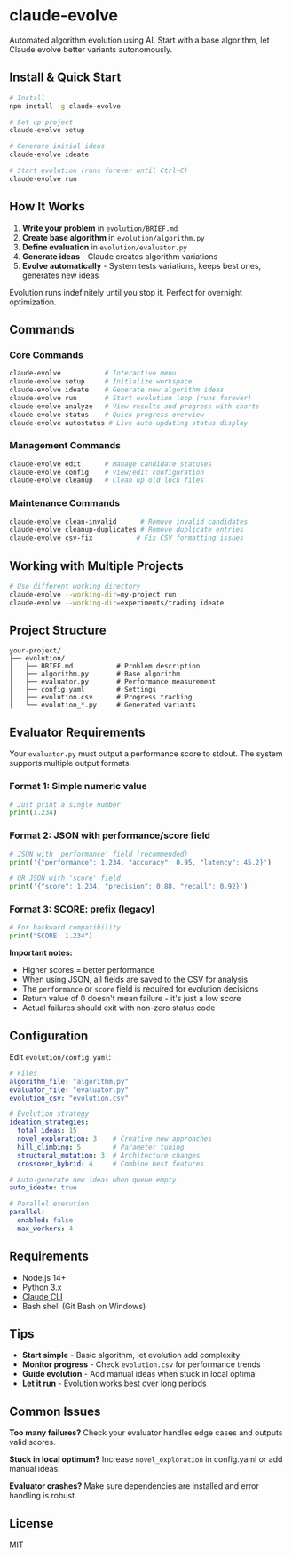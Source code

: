 # claude-evolve

Automated algorithm evolution using AI. Start with a base algorithm, let Claude evolve better variants autonomously.

## Install & Quick Start

```bash
# Install
npm install -g claude-evolve

# Set up project
claude-evolve setup

# Generate initial ideas
claude-evolve ideate

# Start evolution (runs forever until Ctrl+C)
claude-evolve run
```

## How It Works

1. **Write your problem** in `evolution/BRIEF.md`
2. **Create base algorithm** in `evolution/algorithm.py`  
3. **Define evaluation** in `evolution/evaluator.py`
4. **Generate ideas** - Claude creates algorithm variations
5. **Evolve automatically** - System tests variations, keeps best ones, generates new ideas

Evolution runs indefinitely until you stop it. Perfect for overnight optimization.

## Commands

### Core Commands
```bash
claude-evolve           # Interactive menu
claude-evolve setup     # Initialize workspace
claude-evolve ideate    # Generate new algorithm ideas
claude-evolve run       # Start evolution loop (runs forever)
claude-evolve analyze   # View results and progress with charts
claude-evolve status    # Quick progress overview
claude-evolve autostatus # Live auto-updating status display
```

### Management Commands
```bash
claude-evolve edit      # Manage candidate statuses
claude-evolve config    # View/edit configuration
claude-evolve cleanup   # Clean up old lock files
```

### Maintenance Commands
```bash
claude-evolve clean-invalid      # Remove invalid candidates
claude-evolve cleanup-duplicates # Remove duplicate entries
claude-evolve csv-fix           # Fix CSV formatting issues
```

## Working with Multiple Projects

```bash
# Use different working directory
claude-evolve --working-dir=my-project run
claude-evolve --working-dir=experiments/trading ideate
```

## Project Structure

```
your-project/
├── evolution/
│   ├── BRIEF.md           # Problem description
│   ├── algorithm.py       # Base algorithm
│   ├── evaluator.py       # Performance measurement
│   ├── config.yaml        # Settings
│   ├── evolution.csv      # Progress tracking
│   └── evolution_*.py     # Generated variants
```

## Evaluator Requirements

Your `evaluator.py` must output a performance score to stdout. The system supports multiple output formats:

### Format 1: Simple numeric value
```python
# Just print a single number
print(1.234)
```

### Format 2: JSON with performance/score field
```python
# JSON with 'performance' field (recommended)
print('{"performance": 1.234, "accuracy": 0.95, "latency": 45.2}')

# OR JSON with 'score' field
print('{"score": 1.234, "precision": 0.88, "recall": 0.92}')
```

### Format 3: SCORE: prefix (legacy)
```python
# For backward compatibility
print("SCORE: 1.234")
```

**Important notes:**
- Higher scores = better performance
- When using JSON, all fields are saved to the CSV for analysis
- The `performance` or `score` field is required for evolution decisions
- Return value of 0 doesn't mean failure - it's just a low score
- Actual failures should exit with non-zero status code

## Configuration

Edit `evolution/config.yaml`:

```yaml
# Files
algorithm_file: "algorithm.py"
evaluator_file: "evaluator.py" 
evolution_csv: "evolution.csv"

# Evolution strategy
ideation_strategies:
  total_ideas: 15
  novel_exploration: 3    # Creative new approaches
  hill_climbing: 5        # Parameter tuning
  structural_mutation: 3  # Architecture changes
  crossover_hybrid: 4     # Combine best features

# Auto-generate new ideas when queue empty
auto_ideate: true

# Parallel execution
parallel:
  enabled: false
  max_workers: 4
```

## Requirements

- Node.js 14+
- Python 3.x
- [Claude CLI](https://docs.anthropic.com/en/docs/claude-code)
- Bash shell (Git Bash on Windows)

## Tips

- **Start simple** - Basic algorithm, let evolution add complexity
- **Monitor progress** - Check `evolution.csv` for performance trends
- **Guide evolution** - Add manual ideas when stuck in local optima
- **Let it run** - Evolution works best over long periods

## Common Issues

**Too many failures?** Check your evaluator handles edge cases and outputs valid scores.

**Stuck in local optimum?** Increase `novel_exploration` in config.yaml or add manual ideas.

**Evaluator crashes?** Make sure dependencies are installed and error handling is robust.

## License

MIT